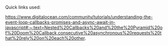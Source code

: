 Quick links used:

https://www.digitalocean.com/community/tutorials/understanding-the-event-loop-callbacks-promises-and-async-await-in-javascript#:~:text=Nested%20Callbacks%20and%20the%20Pyramid%20of%20Doom%20Callback,consecutive%20asynchronous%20requests%20that%20rely%20on%20each%20other.

